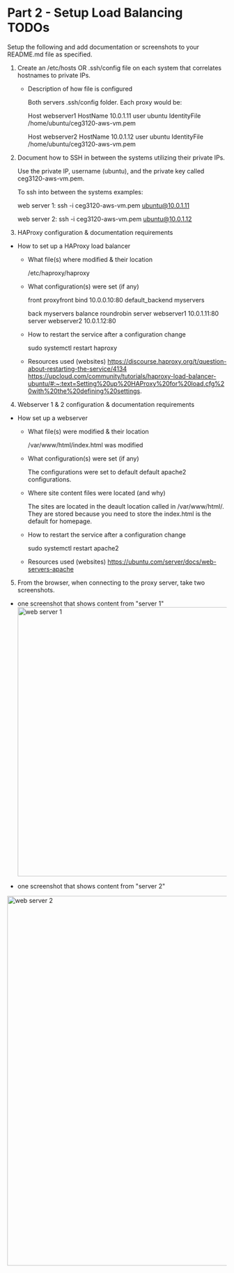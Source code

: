 # Part 2 - Setup Load Balancing TODOs
Setup the following and add documentation or screenshots to your README.md file as specified.

1. Create an /etc/hosts OR .ssh/config file on each system that correlates hostnames to private IPs.
    - Description of how file is configured
    
      Both servers .ssh/config folder. Each proxy would be:
      
        Host webserver1
        HostName 10.0.1.11
        user ubuntu
        IdentityFile /home/ubuntu/ceg3120-aws-vm.pem

        Host webserver2
        HostName 10.0.1.12
        user ubuntu
        IdentityFile /home/ubuntu/ceg3120-aws-vm.pem

2. Document how to SSH in between the systems utilizing their private IPs.

    Use the private IP, username (ubuntu), and the private key called ceg3120-aws-vm.pem.
    
    To ssh into between the systems examples:
    
    web server 1: ssh -i ceg3120-aws-vm.pem ubuntu@10.0.1.11
    
    web server 2: ssh -i ceg3120-aws-vm.pem ubuntu@10.0.1.12


3. HAProxy configuration & documentation requirements
- How to set up a HAProxy load balancer
  - What file(s) where modified & their location
  
    /etc/haproxy/haproxy
    
  - What configuration(s) were set (if any)
  
     front proxyfront
     bind 10.0.0.10:80
     default_backend myservers

     back myservers
     balance roundrobin
     server webserver1 10.0.1.11:80
     server webserver2 10.0.1.12:80
 
 
  - How to restart the service after a configuration change
  
    sudo systemctl restart haproxy
    
  - Resources used (websites)
    https://discourse.haproxy.org/t/question-about-restarting-the-service/4134
    https://upcloud.com/community/tutorials/haproxy-load-balancer-ubuntu/#:~:text=Setting%20up%20HAProxy%20for%20load,cfg%20with%20the%20defining%20settings.


4. Webserver 1 & 2 configuration & documentation requirements
- How set up a webserver
  - What file(s) were modified & their location
  
    /var/www/html/index.html was modified
    
  - What configuration(s) were set (if any)
  
     The configurations were set to default default apache2 configurations.
     
  - Where site content files were located (and why)
  
    The sites are located in the deault location called in /var/www/html/. 
    They are stored because you need to store the index.html is the default for homepage.
 
  - How to restart the service after a configuration change
  
    sudo systemctl restart apache2
    
  - Resources used (websites)
    https://ubuntu.com/server/docs/web-servers-apache
    
5. From the browser, when connecting to the proxy server, take two screenshots.
  - one screenshot that shows content from "server 1"
    <img width="618" alt="web server 1" src="https://user-images.githubusercontent.com/56359938/158195600-6f66c2f2-425b-4cd3-a02c-48661b78b106.png">


  - one screenshot that shows content from "server 2"
  <img width="849" alt="web server 2" src="https://user-images.githubusercontent.com/56359938/158195639-ae06e23a-c486-41e7-ada7-c809368869f9.png">



